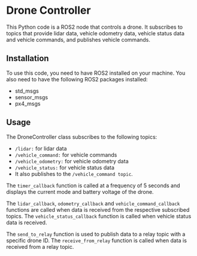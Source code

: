 # Drone Controller
This Python code is a ROS2 node that controls a drone. It subscribes to topics that provide lidar data, vehicle odometry data, vehicle status data and vehicle commands, and publishes vehicle commands.

## Installation
To use this code, you need to have ROS2 installed on your machine. You also need to have the following ROS2 packages installed:

* std_msgs
* sensor_msgs
* px4_msgs

## Usage
The DroneController class subscribes to the following topics:

* `/lidar:` for lidar data
* `/vehicle_command:` for vehicle commands
* `/vehicle_odometry:` for vehicle odometry data
* `/vehicle_status:` for vehicle status data
* It also publishes to the `/vehicle_command topic`.

The `timer_callback` function is called at a frequency of 5 seconds and displays the current mode and battery voltage of the drone.

The `lidar_callback`, `odometry_callback` and `vehicle_command_callback` functions are called when data is received from the respective subscribed topics. The `vehicle_status_callback` function is called when vehicle status data is received.

The `send_to_relay` function is used to publish data to a relay topic with a specific drone ID. The `receive_from_relay` function is called when data is received from a relay topic.

